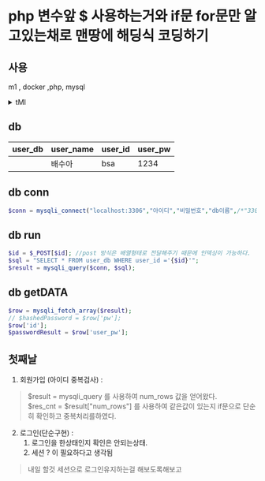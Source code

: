 # php 변수앞 $ 사용하는거와 if문 for문만 알고있는채로 맨땅에 해딩식 코딩하기

## 사용 
m1 , docker ,php, mysql

<details>
<summary>tMI</summary>

```bash
docker run --platform linux/amd64 -p 3306:3306 --name [컨테이너 이름] -e MYSQL_ROOT_PASSWORD=[루트 유저 비밀번호] -e MYSQL_DATABASE=[데이터베이스 이름] -e MYSQL_PASSWORD=[비밀번호] -d mysql

docker exec -it mysql bash

mysql -u root -p
# 이후 password 입력
```
dbeaver 에서 allowPublicKey = true 로 해줘야함.
</details>

## db
|user_db|user_name|user_id|user_pw|
|---|---|---|---|
||배수아|bsa|1234

## db conn
```php
$conn = mysqli_connect("localhost:3306","아이디","비밀번호","db이름",/*"3306"*/);
```
## db run
```php
$id = $_POST[$id]; //post 방식은 배열형태로 전달해주기 때문에 인덱싱이 가능하다.
$sql = "SELECT * FROM user_db WHERE user_id ='{$id}'";
$result = mysqli_query($conn, $sql);
```
## db getDATA
```php
$row = mysqli_fetch_array($result);
// $hashedPassword = $row['pw'];
$row['id'];
$passwordResult = $row['user_pw'];
```
## 첫째날 
1. 회원가입 (아이디 중복검사) : 
  > $result = mysqli_query 를 사용하여 num_rows 값을 얻어왔다.  
  > $res_cnt = $result["num_rows"] 를 사용하여 같은값이 있는지 if문으로 단순히 확인하고 중복처리를하였다.
2. 로그인(단순구현) :
   1.  로그인을 한상태인지 확인은 안되는상태.
   2. 세션 ? 이 필요하다고 생각됨
> 내일 할것 세션으로 로그인유지하는걸 해보도록해보고 